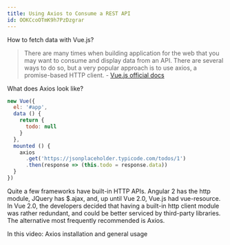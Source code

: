 ```yaml
---
title: Using Axios to Consume a REST API
id: OOKCcoOTmK9h7PzDzgrar
---
```


How to fetch data with Vue.js?

> There are many times when building application for the web that you may want to consume and display data from an API. There are several ways to do so, but a very popular approach is to use axios, a promise-based HTTP client. - [Vue.js official docs](https://vuejs.org/v2/cookbook/using-axios-to-consume-apis.html)

What does Axios look like?

``` jsx
new Vue({
  el: '#app',
  data () {
    return {
      todo: null
    }
  },
  mounted () {
    axios
      .get('https://jsonplaceholder.typicode.com/todos/1')
      .then(response => (this.todo = response.data))
  }
})
```

<link-bookmark href="https://www.digitalocean.com/community/tutorials/vuejs-rest-api-axios" title="Vue.js REST API Consumption with Axios | DigitalOcean">Quite a few frameworks have built-in HTTP APIs. Angular 2 has the http module, JQuery has $.ajax, and, up until Vue 2.0, Vue.js had vue-resource. In Vue 2.0, the developers decided that having a built-in http client module was rather redundant, and could be better serviced by third-party libraries. The alternative most frequently recommended is Axios.</link-bookmark>

<link-bookmark href="https://www.youtube.com/watch?v=UIm-YqYKutk" title="Making HTTP Requests with Axios, API Example">In this video: Axios installation and general usage</link-bookmark>
